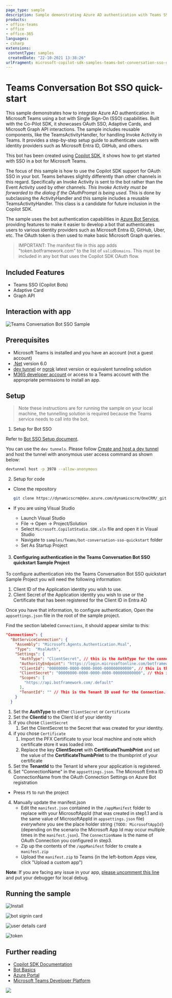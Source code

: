 ```yaml
---
page_type: sample
description: Sample demonstrating Azure AD authentication with Teams SSO using a bot.
products:
- office-teams
- office
- office-365
languages:
- csharp
extensions:
 contentType: samples
 createdDate: "22-10-2021 13:38:26"
urlFragment: microsoft-copilot-sdk-samples-teams-bot-conversation-sso-quickstart
---
```


# Teams Conversation Bot SSO quick-start

This sample demonstrates how to integrate Azure AD authentication in Microsoft Teams using a bot with Single Sign-On (SSO) capabilities. Built with the Co-Pilot SDK, it showcases OAuth SSO, Adaptive Cards, and Microsoft Graph API interactions. The sample includes reusable components, like the TeamsActivityHandler, for handling Invoke Activity in Teams. It provides a step-by-step setup guide to authenticate users with identity providers such as Microsoft Entra ID, GitHub, and others.

This bot has been created using [Copilot SDK](https://dev.microsoftcopilot.com), it shows how to get started with SSO in a bot for Microsoft Teams.

The focus of this sample is how to use the Copilot SDK support for OAuth SSO in your bot. Teams behaves slightly differently than other channels in this regard. Specifically an Invoke Activity is sent to the bot rather than the Event Activity used by other channels. _This Invoke Activity must be forwarded to the dialog if the OAuthPrompt is being used._ This is done by subclassing the ActivityHandler and this sample includes a reusable TeamsActivityHandler. This class is a candidate for future inclusion in the Copilot SDK.

The sample uses the bot authentication capabilities in [Azure Bot Service](https://docs.botframework.com), providing features to make it easier to develop a bot that authenticates users to various identity providers such as Microsoft Entra ID, GitHub, Uber, etc. The OAuth token is then used to make basic Microsoft Graph queries.

> IMPORTANT: The manifest file in this app adds "token.botframework.com" to the list of `validDomains`. This must be included in any bot that uses the Copilot SDK OAuth flow.

## Included Features
* Teams SSO (Copilot Bots)
* Adaptive Card
* Graph API

## Interaction with app

![Teams Conversation Bot SSO Sample](Images/BotConversationSsoQuickStart.gif)

## Prerequisites

-  Microsoft Teams is installed and you have an account (not a guest account)
-  [.Net](https://dotnet.microsoft.com/en-us/download/dotnet/6.0) version 6.0
-  [dev tunnel](https://learn.microsoft.com/en-us/azure/developer/dev-tunnels/get-started?tabs=windows) or [ngrok](https://ngrok.com/download) latest version or equivalent tunneling solution
-  [M365 developer account](https://docs.microsoft.com/en-us/microsoftteams/platform/concepts/build-and-test/prepare-your-o365-tenant) or access to a Teams account with the appropriate permissions to install an app.

## Setup

> Note these instructions are for running the sample on your local machine, the tunnelling solution is required because
> the Teams service needs to call into the bot.

1. Setup for Bot SSO

Refer to [Bot SSO Setup document](https://github.com/OfficeDev/Microsoft-Teams-Samples/blob/main/samples/bot-conversation-sso-quickstart/BotSSOSetup.md).

 You can use the `dev tunnels`. Please follow [Create and host a dev tunnel](https://learn.microsoft.com/en-us/azure/developer/dev-tunnels/get-started?tabs=windows) and host the tunnel with anonymous user access command as shown below:

   ```bash
   devtunnel host -p 3978 --allow-anonymous
   ```

2. Setup for code

  - Clone the repository

    ```bash
    git clone https://dynamicscrm@dev.azure.com/dynamicscrm/OneCRM/_git/Microsoft.Agents.Sdk
    ```
  
  - If you are using Visual Studio
    - Launch Visual Studio
    - File -> Open -> Project/Solution
    - Select `Microsoft.CopilotStudio.SDK.sln` file and open it in Visual Studio
    - Navigate to `samples/Teams/bot-conversation-sso-quickstart` folder
    - Set As Startup Project

3. #### Configuring authentication in the Teams Conversation Bot SSO quickstart Sample Project

To configure authentication into the Teams Conversation Bot SSO quickstart Sample Project you will need the following information:

1. Client ID of the Application identity you wish to use.
1. Client Secret of the Application identity you wish to use or the Certificate that has been registered for the Client ID in Entra AD

Once you have that information, to configure authentication, Open the `appsettings.json` file in the root of the sample project.

Find the section labeled `Connections`,  it should appear similar to this:

```json
"Connections": {
  "BotServiceConnection": {
    "Assembly": "Microsoft.Agents.Authentication.Msal",
    "Type":  "MsalAuth",
    "Settings": {
      "AuthType": "ClientSecret", // this is the AuthType for the connection, valid values can be found in Microsoft.Agents.Authentication.Msal.Model.AuthTypes.  The default is ClientSecret.
      "AuthorityEndpoint": "https://login.microsoftonline.com/botframework.com",
      "ClientId": "00000000-0000-0000-0000-000000000000", // this is the Client ID used for the connection.
      "ClientSecret": "00000000-0000-0000-0000-000000000000", // this is the Client Secret used for the connection.
      "Scopes": [
        "https://api.botframework.com/.default"
      ],
      "TenantId": "" // This is the Tenant ID used for the Connection. 
    }
  }
```

1. Set the **AuthType** to either `ClientSecret` or `Certificate`
1. Set the **ClientId** to the Client Id of your identity
1. if you chose `ClientSecret`
    1. Set the ClientSecret to the Secret that was created for your identity.
1. if you chose `Certificate`
    1. Import the PFX Certificate to your local machine and note which certificate store it was loaded into.
    1. Replace the key **ClientSecret** with **CertificateThumbPrint** and set the value of the **CertificateThumbPrint** to the thumbprint of your certificate
1. Set the **TenantId** to the Tenant Id where your application is registered.
1. Set "ConnectionName" in the `appsettings.json`. The Microsoft Entra ID ConnectionName from the OAuth Connection Settings on Azure Bot registration

 - Press `F5` to run the project
    
4.  Manually update the manifest.json
    - Edit the `manifest.json` contained in the  `/appManifest` folder to replace with your MicrosoftAppId (that was created in step1.1 and is the same value of MicrosoftAppId in `appsettings.json` file) *everywhere* you see the place holder string `{TODO: MicrosoftAppId}` (depending on the scenario the Microsoft App Id may occur multiple times in the `manifest.json`). The `ConnectionName` is the name of OAuth Connection you configured in step3.
    - Zip up the contents of the `/appManifest` folder to create a `manifest.zip`
    - Upload the `manifest.zip` to Teams (in the left-bottom *Apps* view, click "Upload a custom app")

**Note**: If you are facing any issue in your app, [please uncomment this line](https://github.com/OfficeDev/Microsoft-Teams-Samples/blob/main/samples/bot-conversation-sso-quickstart/csharp_dotnetcore/BotConversationSsoQuickstart/AdapterWithErrorHandler.cs#L37) and put your debugger for local debug.


## Running the sample

![Install](Images/1.Install.png)

![bot signin card](Images/2.Installed.png)

![user details card](Images/3.Logged_In.png)

![token](Images/4.Your_Token.png)

## Further reading

- [Copilot SDK Documentation](https://dev.microsoftcopilot.com)
- [Bot Basics](https://docs.microsoft.com/azure/bot-service/bot-builder-basics?view=azure-bot-service-4.0)
- [Azure Portal](https://portal.azure.com)
- [Microsoft Teams Developer Platform](https://docs.microsoft.com/en-us/microsoftteams/platform/)


<img src="https://pnptelemetry.azurewebsites.net/microsoft-teams-samples/samples/bot-conversation-sso-quickstart-csharp" />
